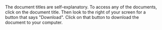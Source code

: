 The document titles are self-explanatory. To access any of the documents, click on the document title. Then look to the right of your screen for a button that says "Download". Click on that button to download the document to your computer.
